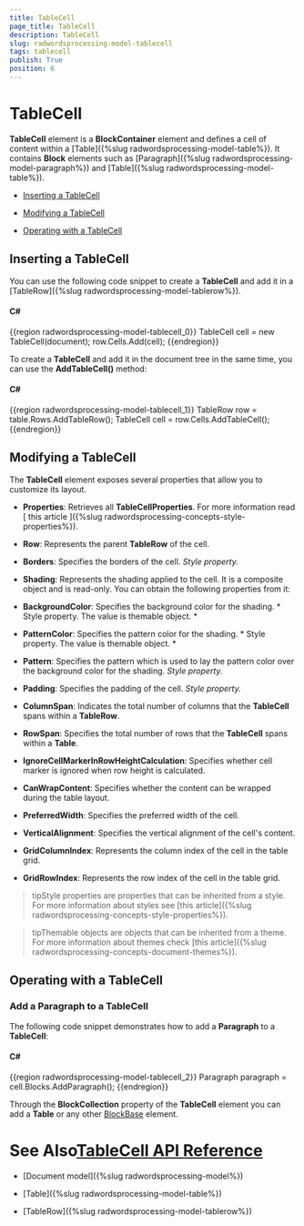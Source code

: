 ```yaml
---
title: TableCell
page_title: TableCell
description: TableCell
slug: radwordsprocessing-model-tablecell
tags: tablecell
publish: True
position: 6
---
```


# TableCell



__TableCell__ element is a __BlockContainer__ element and defines a cell of content within a
        [Table]({%slug radwordsprocessing-model-table%}). It contains __Block__ elements such as
        [Paragraph]({%slug radwordsprocessing-model-paragraph%}) and [Table]({%slug radwordsprocessing-model-table%}).
      

* [Inserting a TableCell](#inserting-a-tablecell)

* [Modifying a TableCell](#modifying-a-tablecell)

* [Operating with a TableCell](#operating-with-a-tablecell)

## Inserting a TableCell

You can use the following code snippet to create a __TableCell__ and add it in a
          [TableRow]({%slug radwordsprocessing-model-tablerow%}).
        

#### __C#__

{{region radwordsprocessing-model-tablecell_0}}
	            TableCell cell = new TableCell(document);
	            row.Cells.Add(cell);
	{{endregion}}



To create a __TableCell__ and add it in the document tree in the same time, you can use the
          __AddTableCell()__ method:
        

#### __C#__

{{region radwordsprocessing-model-tablecell_1}}
	            TableRow row = table.Rows.AddTableRow();
	            TableCell cell = row.Cells.AddTableCell();
	{{endregion}}



## Modifying a TableCell

The __TableCell__ element exposes several properties that allow you to customize its layout.
        

* __Properties__: Retrieves all __TableCellProperties__. For more information read
              [
                this article
              ]({%slug radwordsprocessing-concepts-style-properties%}).
            

* __Row__: Represents the parent __TableRow__ of the cell.
            

* __Borders__: Specifies the borders of the cell. *Style property.*

* __Shading__: Represents the shading applied to the cell. It is a composite object and is read-only. You can obtain the
              following properties from it:
            

* __BackgroundColor__: Specifies the background color for the shading. *
                    Style property. The value is
                    themable object.
                  *

* __PatternColor__: Specifies the pattern color for the shading. *
                    Style property. The value is themable
                    object.
                  *

* __Pattern__: Specifies the pattern which is used to lay the pattern color over the background color for the shading.
                  *Style property.*

* __Padding__: Specifies the padding of the cell. *Style property.*

* __ColumnSpan__: Indicates the total number of columns that the __TableCell__ spans within a
              __TableRow__.
            

* __RowSpan__: Specifies the total number of rows that the __TableCell__ spans within a
              __Table__.
            

* __IgnoreCellMarkerInRowHeightCalculation__: Specifies whether cell marker is ignored when row height is calculated.
            

* __CanWrapContent__: Specifies whether the content can be wrapped during the table layout.
            

* __PreferredWidth__: Specifies the preferred width of the cell.
            

* __VerticalAlignment__: Specifies the vertical alignment of the cell's content.
            

* __GridColumnIndex__: Represents the column index of the cell in the table grid.
            

* __GridRowIndex__: Represents the row index of the cell in the table grid.
            

>tipStyle properties are properties that can be inherited from a style. For more information about styles see
            [this article]({%slug radwordsprocessing-concepts-style-properties%}).
          

>tipThemable objects are objects that can be inherited from a theme. For more information about themes check
            [this article]({%slug radwordsprocessing-concepts-document-themes%}).
          

## Operating with a TableCell

### Add a Paragraph to a TableCell

The following code snippet demonstrates how to add a __Paragraph__ to a __TableCell__:
            

#### __C#__

{{region radwordsprocessing-model-tablecell_2}}
	            Paragraph paragraph = cell.Blocks.AddParagraph();
	{{endregion}}



Through the __BlockCollection__ property of the __TableCell__ element you can add a
              __Table__ or any other
              [BlockBase](http://www.telerik.com/help/wpf/t_telerik_windows_documents_flow_model_blockbase.html)
              element.
            

# See Also[TableCell API Reference](http://www.telerik.com/help/wpf/allmembers_t_telerik_windows_documents_flow_model_tablecell.html)

 * [Document model]({%slug radwordsprocessing-model%})

 * [Table]({%slug radwordsprocessing-model-table%})

 * [TableRow]({%slug radwordsprocessing-model-tablerow%})
